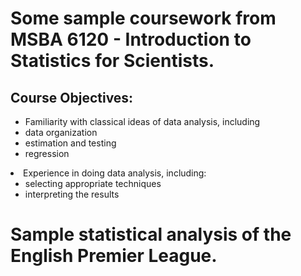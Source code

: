 # Some sample coursework from MSBA 6120 - Introduction to Statistics for Scientists.

## Course Objectives:

<ul>
<li>Familiarity with classical ideas of data analysis, including
<li>data organization</li>
<li>estimation and testing</li>
<li>regression</li>
</ul>
</li>
<li>Experience in doing data analysis, including:
<ul>
<li>selecting appropriate techniques</li>
<li>interpreting the results</li>
</ul>
</li>
</ul>

# Sample statistical analysis of the English Premier League.
